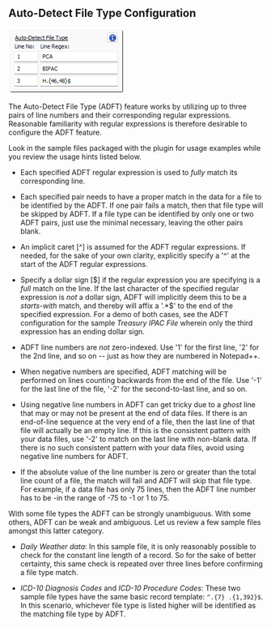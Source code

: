 ## Auto-Detect File Type Configuration

![Theme_Extract](https://raw.githubusercontent.com/shriprem/FWDataViz/master/images/file_type_adft.png)

The Auto-Detect File Type (ADFT) feature works by utilizing up to three pairs of line numbers and their corresponding regular expressions. Reasonable familiarity with regular expressions is therefore desirable to configure the ADFT feature.

Look in the sample files packaged with the plugin for usage examples while you review the usage hints listed below.

* Each specified ADFT regular expression is used to _fully_ match its corresponding line.

* Each specified pair needs to have a proper match in the data for a file to be identified by the ADFT. If one pair fails a match, then that file type will be skipped by ADFT. If a file type can be identified by only one or two ADFT pairs, just use the minimal necessary, leaving the other pairs blank.

* An implicit caret [\^] is assumed for the ADFT regular expressions. If needed, for the sake of your own clarity, explicitly specify a '\^' at the start of the ADFT regular expressions.

* Specify a dollar sign [\$] if the regular expression you are specifying is a _full_ match on the line. If the last character of the specified regular expression is _not_ a dollar sign, ADFT will implicitly deem this to be a _starts-with_ match, and thereby will affix a '.*$' to the end of the specified expression. For a demo of both cases, see the ADFT configuration for the sample _Treasury IPAC File_ wherein only the third expression has an ending dollar sign.

* ADFT line numbers are _not_ zero-indexed. Use '1' for the first line, '2' for the 2nd line, and so on -- just as how they are numbered in Notepad++.

* When negative numbers are specified, ADFT matching will be performed on lines counting backwards from the end of the file. Use '-1' for the last line of the file, '-2' for the second-to-last line, and so on.

* Using negative line numbers in ADFT can get tricky due to a _ghost_ line that may or may not be present at the end of data files. If there is an end-of-line sequence at the very end of a file, then the last line of that file will actually be an empty line. If this is the consistent pattern with your data files, use '-2' to match on the last line with non-blank data. If there is no such consistent pattern with your data files, avoid using negative line numbers for ADFT.

* If the absolute value of the line number is zero or greater than the total line count of a file, the match will fail and ADFT will skip that file type. For example, if a data file has only 75 lines, then the ADFT line number has to be -in the range of -75 to -1 or 1 to 75.


With some file types the ADFT can be strongly unambiguous. With some others, ADFT can be weak and ambiguous. Let us review a few sample files amongst this latter category.

* _Daily Weather data_: In this sample file, it is only reasonably possible to check for the constant line length of a record. So for the sake of better certainty, this same check is repeated over three lines before confirming a file type match.

* _ICD-10 Diagnosis Codes_ and _ICD-10 Procedure Codes_: These two sample file types have the same basic record template: `^.{7} .{1,392}$`. In this scenario, whichever file type is listed higher will be identified as the matching file type by ADFT.